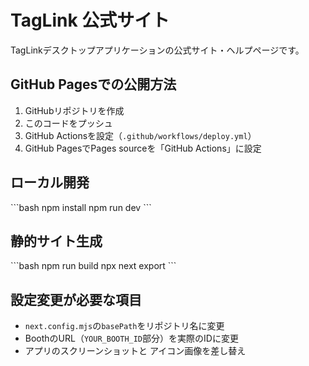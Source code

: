 # TagLink 公式サイト

TagLinkデスクトップアプリケーションの公式サイト・ヘルプページです。

## GitHub Pagesでの公開方法

1. GitHubリポジトリを作成
2. このコードをプッシュ
3. GitHub Actionsを設定（`.github/workflows/deploy.yml`）
4. GitHub PagesでPages sourceを「GitHub Actions」に設定

## ローカル開発

\`\`\`bash
npm install
npm run dev
\`\`\`

## 静的サイト生成

\`\`\`bash
npm run build
npx next export
\`\`\`

## 設定変更が必要な項目

- `next.config.mjs`の`basePath`をリポジトリ名に変更
- BoothのURL（`YOUR_BOOTH_ID`部分）を実際のIDに変更
- アプリのスクリーンショットと アイコン画像を差し替え
